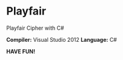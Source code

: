 Playfair
========

Playfair Cipher with C#

**Compiler:** Visual Studio 2012
**Language:** C#

**HAVE FUN!**
